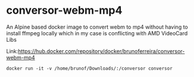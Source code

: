 # conversor-webm-mp4
An Alpine based docker image to convert webm to mp4 without having to install ffmpeg locally which in my case is conflicting with AMD VideoCard Libs

Link:https://hub.docker.com/repository/docker/brunoferreira/conversor-webm-mp4

```
docker run -it -v /home/brunof/Downloads/:/conversor conversor
```

